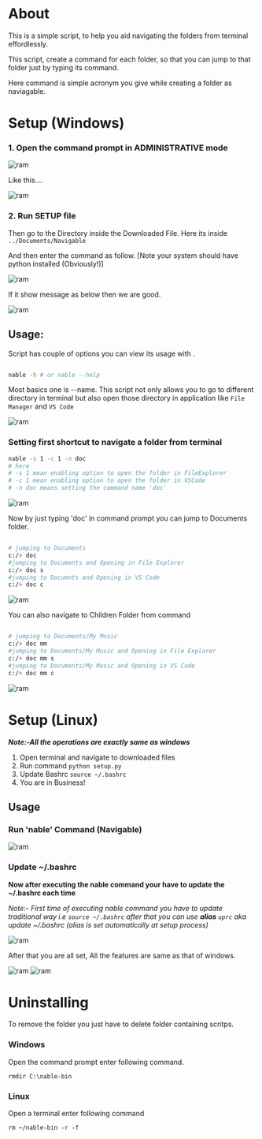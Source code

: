 <!-- @format -->

# About

This is a simple script, to help you aid navigating the folders from terminal effordlessly.

This script, create a command for each folder, so that you can jump to that folder just by typing its command.

Here command is simple acronym you give while creating a folder as
naviagable.

# Setup (Windows)

### 1. Open the command prompt in ADMINISTRATIVE mode

![ram](ss/wss1.png)

Like this....

![ram](ss/wss2.png)

### 2. Run SETUP file

Then go to the Directory inside the Downloaded File.
Here its inside `../Documents/Navigable`

And then enter the command as follow. [Note your system should have python installed (Obviously!)]

![ram](ss/wss3.png)

If it show message as below then we are good.

![ram](ss/wss4.png)

## Usage:

Script has couple of options you can view its usage with .

```bash

nable -h # or nable --help

```

Most basics one is --name.
This script not only allows you to go to different directory in terminal but also
open those directory in application like `File Manager` and `VS Code`

![ram](ss/wss5.png)

### Setting first shortcut to navigate a folder from terminal

```bash
nable -s 1 -c 1 -n doc
# here
# -s 1 mean enabling option to open the folder in FileExplorer
# -c 1 mean enabling option to open the folder in VSCode
# -n doc means setting the command name 'doc'
```

![ram](ss/wss6.png)

Now by just typing 'doc' in command prompt you can jump to Documents folder.

```bash

# jumping to Documents
c:/> doc
#jumping to Documents and Opening in File Explorer
c:/> doc s
#jumping to Documnts and Opening in VS Code
c:/> doc c


```

![ram](ss/wss7.png)

You can also navigate to Children Folder from command

```bash

# jumping to Documents/My Music
c:/> doc mm
#jumping to Documents/My Music and Opening in File Explorer
c:/> doc mm s
#jumping to Documents/My Music and Opening in VS Code
c:/> doc mm c


```

![ram](ss/wss8.png)

# Setup (Linux)

**_Note:-All the operations are exactly same as windows_**

1. Open terminal and navigate to downloaded files
2. Run command `python setup.py`
3. Update Bashrc `source ~/.bashrc`
4. You are in Business!

## Usage

### Run 'nable' Command (Navigable)

![ram](ss/lss1.png)

### Update ~/.bashrc

**Now after executing the nable command your have to update the ~/.bashrc each time**

_Note:- First time of executing nable command you have to update traditional way i.e
`source ~/.bashrc`
after that you can use **alias** `uprc` aka update ~/.bashrc
(alias is set automatically at setup process)_

![ram](ss/lss4.png)

After that you are all set,
All the features are same as that of windows.

![ram](ss/lss2.png)
![ram](ss/lss3.png)

# Uninstalling 
To remove the folder you just have to delete folder containing 
scritps.

### Windows
Open the command prompt enter following command.

```
rmdir C:\nable-bin 
```

### Linux
Open a terminal enter following command

```
rm ~/nable-bin -r -f
```
